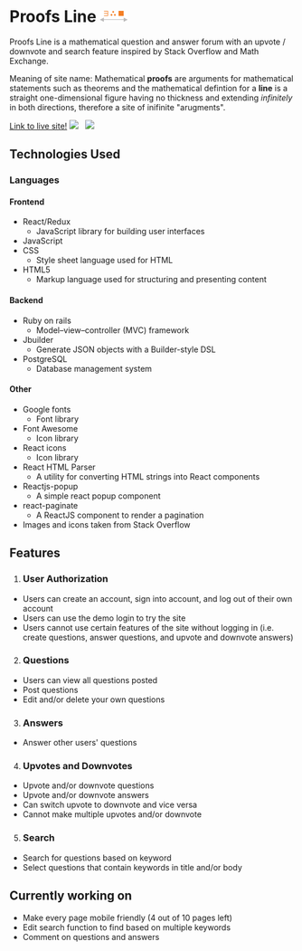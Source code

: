 # Proofs Line ![alt text](https://github.com/ngocthily/Proofs-Line/blob/master/app/assets/images/icon.png)
Proofs Line is a mathematical question and answer forum with an upvote / downvote and search feature inspired by Stack Overflow and Math Exchange.

Meaning of site name: Mathematical **proofs** are arguments for mathematical statements such as theorems and the mathematical defintion for a **line** is a straight one-dimensional figure having no thickness and extending *infinitely* in both directions, therefore a site of inifinite "arugments".

[Link to live site!](https://proofs-line.herokuapp.com/#/)
<img src="https://user-images.githubusercontent.com/53027578/85839387-bbd7c180-b74f-11ea-9364-c306e03a1fa0.png" width="706"> &nbsp; <img src="https://user-images.githubusercontent.com/53027578/85838009-c1cca300-b74d-11ea-854f-f61747ccbd41.png" width="200">

## Technologies Used
### Languages
#### Frontend
* React/Redux
  * JavaScript library for building user interfaces
* JavaScript
* CSS 
  * Style sheet language used for HTML
* HTML5
  * Markup language used for structuring and presenting content 

#### Backend
* Ruby on rails 
  *  Model–view–controller (MVC) framework
* Jbuilder
  * Generate JSON objects with a Builder-style DSL
* PostgreSQL
  * Database management system

#### Other
* Google fonts
  * Font library
* Font Awesome
  * Icon library
* React icons
  * Icon library
* React HTML Parser
  * A utility for converting HTML strings into React components
* Reactjs-popup
  * A simple react popup component
* react-paginate
  * A ReactJS component to render a pagination
* Images and icons taken from Stack Overflow

## Features
1. ### User Authorization
* Users can create an account, sign into account, and log out of their own account
* Users can use the demo login to try the site
* Users cannot use certain features of the site without logging in (i.e. create questions, answer questions, and upvote and downvote answers)

2. ### Questions
* Users can view all questions posted
* Post questions
* Edit and/or delete your own questions

3. ### Answers
* Answer other users' questions

4. ### Upvotes and Downvotes
* Upvote and/or downvote questions
* Upvote and/or downvote answers
* Can switch upvote to downvote and vice versa
* Cannot make multiple upvotes and/or downvote

5. ### Search
* Search for questions based on keyword
* Select questions that contain keywords in title and/or body

## Currently working on
* Make every page mobile friendly (4 out of 10 pages left)
* Edit search function to find based on multiple keywords
* Comment on questions and answers
